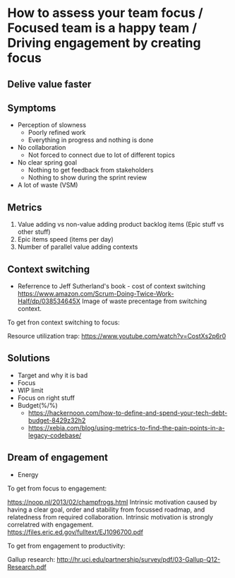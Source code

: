 # How to assess your team focus / Focused team is a happy team / Driving engagement by creating focus
## Delive value faster
## Symptoms
- Perception of slowness
  - Poorly refined work
  - Everything in progress and nothing is done
- No collaboration
  - Not forced to connect due to lot of different topics
- No clear spring goal
  - Nothing to get feedback from stakeholders
  - Nothing to show during the sprint review
- A lot of waste (VSM)
## Metrics
1. Value adding vs non-value adding product backlog items (Epic stuff vs other stuff)
2. Epic items speed (items per day)
3. Number of parallel value adding contexts
## Context switching
- Referrence to Jeff Sutherland's book - cost of context switching
https://www.amazon.com/Scrum-Doing-Twice-Work-Half/dp/038534645X
Image of waste precentage from switching context.

To get fron context switching to focus:

Resource utilization trap: https://www.youtube.com/watch?v=CostXs2p6r0
## Solutions
- Target and why it is bad
- Focus
- WIP limit
- Focus on right stuff
- Budget(%/%)
  - https://hackernoon.com/how-to-define-and-spend-your-tech-debt-budget-8429z32h2
  - https://xebia.com/blog/using-metrics-to-find-the-pain-points-in-a-legacy-codebase/
## Dream of engagement
- Energy

To get from focus to engagement:

https://noop.nl/2013/02/champfrogs.html Intrinsic motivation caused by having a clear goal, order and stability from focussed roadmap, and relatedness from required collaboration. Intrinsic motivation is strongly correlatred with engagement. https://files.eric.ed.gov/fulltext/EJ1096700.pdf

To get from engagement to productivity:

Gallup research: http://hr.uci.edu/partnership/survey/pdf/03-Gallup-Q12-Research.pdf


